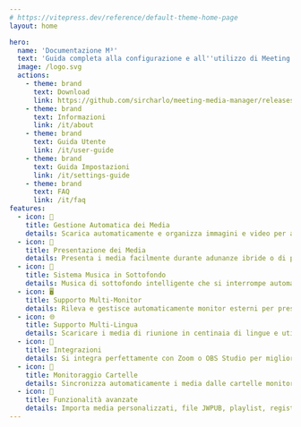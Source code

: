 ```yaml
---
# https://vitepress.dev/reference/default-theme-home-page
layout: home

hero:
  name: 'Documentazione M³'
  text: 'Guida completa alla configurazione e all''utilizzo di Meeting Media Manager'
  image: /logo.svg
  actions:
    - theme: brand
      text: Download
      link: https://github.com/sircharlo/meeting-media-manager/releases/latest
    - theme: brand
      text: Informazioni
      link: /it/about
    - theme: brand
      text: Guida Utente
      link: /it/user-guide
    - theme: brand
      text: Guida Impostazioni
      link: /it/settings-guide
    - theme: brand
      text: FAQ
      link: /it/faq
features:
  - icon: 🚀
    title: Gestione Automatica dei Media
    details: Scarica automaticamente e organizza immagini e video per adunanze di congregazione in qualsiasi lingua disponibile sul sito ufficiale dei Testimoni di Geova.
  - icon: 🎦
    title: Presentazione dei Media
    details: Presenta i media facilmente durante adunanze ibride o di persona con controlli avanzati, capacità di zoom/pan e opzioni di sincronizzazione personalizzate.
  - icon: 🎵
    title: Sistema Musica in Sottofondo
    details: Musica di sottofondo intelligente che si interrompe automaticamente prima dell'inizio delle adunanze e può essere riavviata con un clic dopo le adunanze.
  - icon: 🖥️
    title: Supporto Multi-Monitor
    details: Rileva e gestisce automaticamente monitor esterni per presentazioni multimediali e condivisione di siti web.
  - icon: 🌐
    title: Supporto Multi-Lingua
    details: Scaricare i media di riunione in centinaia di lingue e utilizzare l'interfaccia di M³ in una delle molte lingue disponibili.
  - icon: 🧩
    title: Integrazioni
    details: Si integra perfettamente con Zoom o OBS Studio per migliorare la gestione e la riproduzione dei media durante le adunanze.
  - icon: 📁
    title: Monitoraggio Cartelle
    details: Sincronizza automaticamente i media dalle cartelle monitorate (come Dropbox o OneDrive) ed esporta i media in cartelle.
  - icon: 🎯
    title: Funzionalità avanzate
    details: Importa media personalizzati, file JWPUB, playlist, registrazioni audio della Bibbia e gestisce più congregazioni.
---
```

